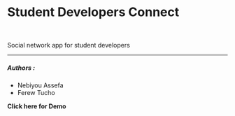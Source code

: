 <h1>Student Developers Connect</h1>
<br>
<p>Social network app for student developers</p>
<hr>
<h5>Authors :</h5>
<ul>
<li>Nebiyou Assefa</li>
<li>Ferew Tucho</li>
</ul>
<p><strong>Click here for Demo</strong></p>